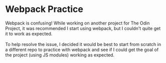 # Webpack Practice
Webpack is confusing! While working on another project for The Odin Project, it was recommended I start using webpack, but I couldn't quite get it to work as expected.
<br><br>
To help resolve the issue, I decided it would be best to start from scratch in a different repo to practice with webpack and see if I could get the goal of the project (using JS modules) working as expected.